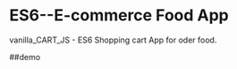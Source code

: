 # ES6--E-commerce Food App
vanilla_CART_JS - ES6 Shopping cart App for oder food.

##demo
<a href="https://guru9.github.io/ES6--E-commerce-Food-App/" style="color: red"></a>
